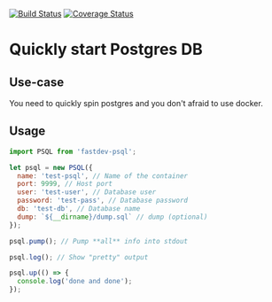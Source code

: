 [![Build Status](https://travis-ci.org/markelog/fastdev-psql.svg?branch=master)](https://travis-ci.org/markelog/fastdev-psql)
[![Coverage Status](https://coveralls.io/repos/github/markelog/fastdev-psql/badge.svg?branch=master)](https://coveralls.io/github/markelog/fastdev-psql?branch=master)

# Quickly start Postgres DB
## Use-case
You need to quickly spin postgres and you don't afraid to use docker.

## Usage
```js
import PSQL from 'fastdev-psql';

let psql = new PSQL({
  name: 'test-psql', // Name of the container
  port: 9999, // Host port
  user: 'test-user', // Database user
  password: 'test-pass', // Database password
  db: 'test-db', // Database name
  dump: `${__dirname}/dump.sql` // dump (optional)
});

psql.pump(); // Pump **all** info into stdout

psql.log(); // Show "pretty" output

psql.up(() => {
  console.log('done and done');
});
```
